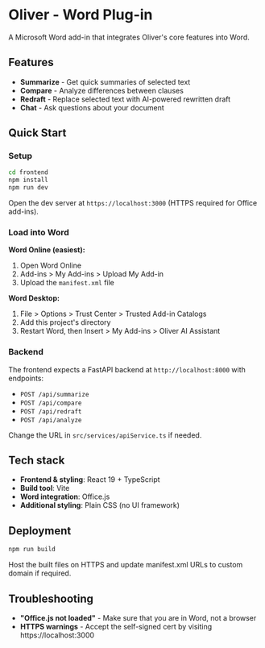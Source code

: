 # Oliver - Word Plug-in

A Microsoft Word add-in that integrates Oliver's core features into Word.

## Features

- **Summarize** - Get quick summaries of selected text
- **Compare** - Analyze differences between clauses  
- **Redraft** - Replace selected text with AI-powered rewritten draft
- **Chat** - Ask questions about your document

## Quick Start

### Setup
```bash
cd frontend
npm install
npm run dev
```

Open the dev server at `https://localhost:3000` (HTTPS required for Office add-ins).

### Load into Word
**Word Online (easiest):**
1. Open Word Online
2. Add-ins > My Add-ins > Upload My Add-in
3. Upload the `manifest.xml` file

**Word Desktop:**
1. File > Options > Trust Center > Trusted Add-in Catalogs
2. Add this project's directory
3. Restart Word, then Insert > My Add-ins > Oliver AI Assistant

### Backend
The frontend expects a FastAPI backend at `http://localhost:8000` with endpoints:
- `POST /api/summarize`
- `POST /api/compare` 
- `POST /api/redraft`
- `POST /api/analyze`

Change the URL in `src/services/apiService.ts` if needed.

## Tech stack

- **Frontend & styling**: React 19 + TypeScript
- **Build tool**: Vite
- **Word integration**: Office.js
- **Additional styling**: Plain CSS (no UI framework)

## Deployment

```bash
npm run build
```

Host the built files on HTTPS and update manifest.xml URLs to custom domain if required.

## Troubleshooting

- **"Office.js not loaded"** - Make sure that you are in Word, not a browser
- **HTTPS warnings** - Accept the self-signed cert by visiting https://localhost:3000